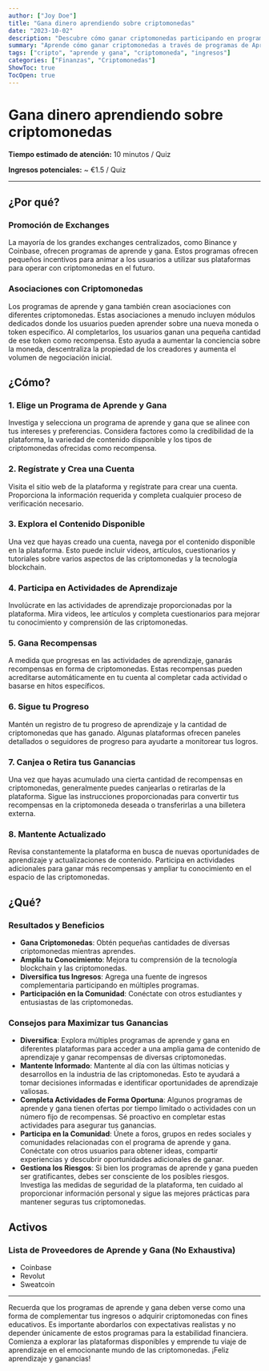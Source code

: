 ```yaml
---
author: ["Joy Doe"]
title: "Gana dinero aprendiendo sobre criptomonedas"
date: "2023-10-02"
description: "Descubre cómo ganar criptomonedas participando en programas de Aprende y Gana. Esta guía explica por qué existen estos programas, cómo empezar y consejos para maximizar tus ganancias."
summary: "Aprende cómo ganar criptomonedas a través de programas de Aprende y Gana. Esta guía cubre las razones detrás de estos programas, los pasos para comenzar y consejos para maximizar tus ganancias."
tags: ["cripto", "aprende y gana", "criptomoneda", "ingresos"]
categories: ["Finanzas", "Criptomonedas"]
ShowToc: true
TocOpen: true
---
```


# Gana dinero aprendiendo sobre criptomonedas

**Tiempo estimado de atención:** 10 minutos / Quiz

**Ingresos potenciales:** ~ €1.5 / Quiz

---

## ¿Por qué?

### Promoción de Exchanges
La mayoría de los grandes exchanges centralizados, como Binance y Coinbase, ofrecen programas de aprende y gana. Estos programas ofrecen pequeños incentivos para animar a los usuarios a utilizar sus plataformas para operar con criptomonedas en el futuro.

### Asociaciones con Criptomonedas
Los programas de aprende y gana también crean asociaciones con diferentes criptomonedas. Estas asociaciones a menudo incluyen módulos dedicados donde los usuarios pueden aprender sobre una nueva moneda o token específico. Al completarlos, los usuarios ganan una pequeña cantidad de ese token como recompensa. Esto ayuda a aumentar la conciencia sobre la moneda, descentraliza la propiedad de los creadores y aumenta el volumen de negociación inicial.

## ¿Cómo?

### 1. Elige un Programa de Aprende y Gana
Investiga y selecciona un programa de aprende y gana que se alinee con tus intereses y preferencias. Considera factores como la credibilidad de la plataforma, la variedad de contenido disponible y los tipos de criptomonedas ofrecidas como recompensa.

### 2. Regístrate y Crea una Cuenta
Visita el sitio web de la plataforma y regístrate para crear una cuenta. Proporciona la información requerida y completa cualquier proceso de verificación necesario.

### 3. Explora el Contenido Disponible
Una vez que hayas creado una cuenta, navega por el contenido disponible en la plataforma. Esto puede incluir videos, artículos, cuestionarios y tutoriales sobre varios aspectos de las criptomonedas y la tecnología blockchain.

### 4. Participa en Actividades de Aprendizaje
Involúcrate en las actividades de aprendizaje proporcionadas por la plataforma. Mira videos, lee artículos y completa cuestionarios para mejorar tu conocimiento y comprensión de las criptomonedas.

### 5. Gana Recompensas
A medida que progresas en las actividades de aprendizaje, ganarás recompensas en forma de criptomonedas. Estas recompensas pueden acreditarse automáticamente en tu cuenta al completar cada actividad o basarse en hitos específicos.

### 6. Sigue tu Progreso
Mantén un registro de tu progreso de aprendizaje y la cantidad de criptomonedas que has ganado. Algunas plataformas ofrecen paneles detallados o seguidores de progreso para ayudarte a monitorear tus logros.

### 7. Canjea o Retira tus Ganancias
Una vez que hayas acumulado una cierta cantidad de recompensas en criptomonedas, generalmente puedes canjearlas o retirarlas de la plataforma. Sigue las instrucciones proporcionadas para convertir tus recompensas en la criptomoneda deseada o transferirlas a una billetera externa.

### 8. Mantente Actualizado
Revisa constantemente la plataforma en busca de nuevas oportunidades de aprendizaje y actualizaciones de contenido. Participa en actividades adicionales para ganar más recompensas y ampliar tu conocimiento en el espacio de las criptomonedas.

## ¿Qué?

### Resultados y Beneficios

- **Gana Criptomonedas**: Obtén pequeñas cantidades de diversas criptomonedas mientras aprendes.
- **Amplía tu Conocimiento**: Mejora tu comprensión de la tecnología blockchain y las criptomonedas.
- **Diversifica tus Ingresos**: Agrega una fuente de ingresos complementaria participando en múltiples programas.
- **Participación en la Comunidad**: Conéctate con otros estudiantes y entusiastas de las criptomonedas.

### Consejos para Maximizar tus Ganancias

- **Diversifica**: Explora múltiples programas de aprende y gana en diferentes plataformas para acceder a una amplia gama de contenido de aprendizaje y ganar recompensas de diversas criptomonedas.
- **Mantente Informado**: Mantente al día con las últimas noticias y desarrollos en la industria de las criptomonedas. Esto te ayudará a tomar decisiones informadas e identificar oportunidades de aprendizaje valiosas.
- **Completa Actividades de Forma Oportuna**: Algunos programas de aprende y gana tienen ofertas por tiempo limitado o actividades con un número fijo de recompensas. Sé proactivo en completar estas actividades para asegurar tus ganancias.
- **Participa en la Comunidad**: Únete a foros, grupos en redes sociales y comunidades relacionadas con el programa de aprende y gana. Conéctate con otros usuarios para obtener ideas, compartir experiencias y descubrir oportunidades adicionales de ganar.
- **Gestiona los Riesgos**: Si bien los programas de aprende y gana pueden ser gratificantes, debes ser consciente de los posibles riesgos. Investiga las medidas de seguridad de la plataforma, ten cuidado al proporcionar información personal y sigue las mejores prácticas para mantener seguras tus criptomonedas.

## Activos

### Lista de Proveedores de Aprende y Gana (No Exhaustiva)

- Coinbase
- Revolut
- Sweatcoin

---

Recuerda que los programas de aprende y gana deben verse como una forma de complementar tus ingresos o adquirir criptomonedas con fines educativos. Es importante abordarlos con expectativas realistas y no depender únicamente de estos programas para la estabilidad financiera. Comienza a explorar las plataformas disponibles y emprende tu viaje de aprendizaje en el emocionante mundo de las criptomonedas. ¡Feliz aprendizaje y ganancias!
